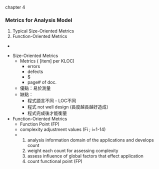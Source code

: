 chapter 4

### Metrics for Analysis Model

1. Typical Size-Oriented Metrics
2. Function-Oriented Metrics

-

* Size-Oriented Metrics
  * Metrics \( \[item\] per KLOC\)
    * errors
    * defects 
    * $
    * page\# of doc. 
  * 優點：易於測量
  * 缺點：
    * 程式語言不同 - LOC不同
    * 程式 not well design \(長度越長越好造成）
    * 程式完成後才能衡量
* Function-Oriented Metrics
  * Function Point \(FP\)
  * complexity adjustment values \(Fi ; i=1-14\)
  * 1. analysis information domain of the applications and develops count
    2. weight each count for assessing complexity
    3. assess influence of global factors that effect application
    4. count functional point \(FP\)



